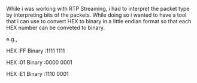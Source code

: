 While i was working with RTP Streaming, i had to interpret the packet type by interpreting bits of the packets. While doing so i wanted to have a tool that i can use to convert HEX to binary in a little endian format so that each HEX number can be conveted to binary.

e.g.,

HEX     :FF
Binary  :1111 1111


HEX     :01
Binary  :0000 0001

HEX     :E1
Binary  :1110 0001
